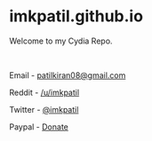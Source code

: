 # imkpatil.github.io
Welcome to my Cydia Repo.

&nbsp;

Email - patilkiran08@gmail.com

Reddit - [/u/imkpatil](https://www.reddit.com/user/imkpatil/)

Twitter - [@imkpatil](https://twitter.com/imkpatil)

Paypal - [Donate](https://paypal.me/patilkiran08/2)
